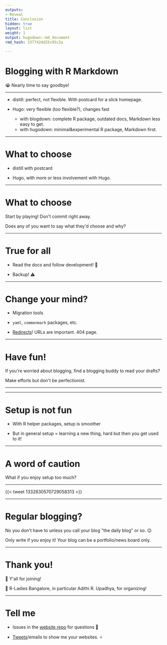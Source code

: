 ```yaml
---
outputs:
- Reveal
title: Conclusion
hidden: true
layout: list
weight: 1
output: hugodown::md_document
rmd_hash: 3377424d25c95c2a

---
```


Blogging with R Markdown
========================

:sob: Nearly time to say goodbye!

------------------------------------------------------------------------

-   distill: perfect, not flexible. With postcard for a slick homepage.

-   Hugo: very flexible (too flexible?), changes fast

    -   with blogdown: complete R package, outdated docs, Markdown less easy to get.
    -   with hugodown: minimal&experimental R package, Markdown first.

------------------------------------------------------------------------

What to choose
==============

-   distill with postcard

-   Hugo, with more or less involvement with Hugo.

------------------------------------------------------------------------

What to choose
==============

Start by playing! Don't commit right away.

Does any of you want to say what they'd choose and why?

------------------------------------------------------------------------

True for all
============

-   Read the docs and follow development! :eyes:

-   Backup! :warning:

------------------------------------------------------------------------

Change your mind?
=================

-   Migration tools

-   `yaml`, `commonmark` packages, etc.

-   [Redirects](https://yihui.org/en/2017/11/301-redirect/)! URLs are important. 404 page.

------------------------------------------------------------------------

Have fun!
=========

If you're worried about blogging, find a blogging buddy to read your drafts?

Make efforts but don't be perfectionist.

------------------------------------------------------------------------

<script async class="speakerdeck-embed" data-id="5106edda6ee44324b5fdffd82e15d249" data-ratio="1.8" src="https://speakerdeck.com/assets/embed.js"></script>

------------------------------------------------------------------------

Setup is not fun
================

-   With R helper packages, setup is smoother

-   But in general setup = learning a new thing, hard but then you get used to it!

------------------------------------------------------------------------

A word of caution
=================

What if you enjoy setup too much?

------------------------------------------------------------------------

{{< tweet 1332830570729058313 >}}

------------------------------------------------------------------------

Regular blogging?
=================

No you don't have to unless you call your blog "the daily blog" or so. :wink:

Only write if you enjoy it! Your blog can be a portfolio/news board only.

------------------------------------------------------------------------

Thank you!
==========

:pray: Y'all for joining!

:pray: R-Ladies Bangalore, in particular Adithi R. Upadhya, for organizing!

------------------------------------------------------------------------

Tell me
=======

-   Issues in the [website repo](https://github.com/maelle/rladies-blr-rmd-blogging/issues) for questions :raising_hand:

-   [Tweets](https://twitter.com/ma_salmon)/emails to show me your websites. :star:

